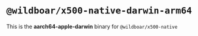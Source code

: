 # `@wildboar/x500-native-darwin-arm64`

This is the **aarch64-apple-darwin** binary for `@wildboar/x500-native`
